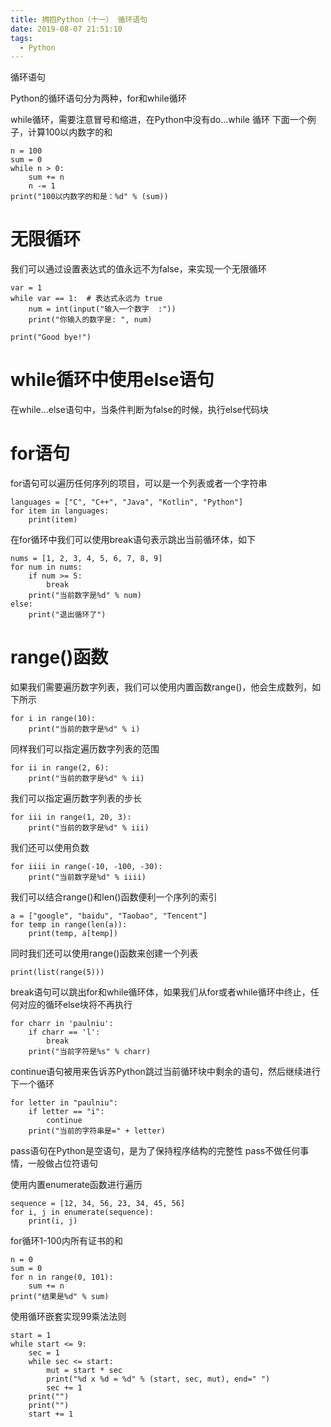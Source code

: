 ```yaml
---
title: 拥抱Python（十一） 循环语句
date: 2019-08-07 21:51:10
tags:
  - Python
---
```

循环语句
<!--more-->

Python的循环语句分为两种，for和while循环

while循环，需要注意冒号和缩进，在Python中没有do...while 循环
下面一个例子，计算100以内数字的和

```
n = 100
sum = 0
while n > 0:
    sum += n
    n -= 1
print("100以内数字的和是：%d" % (sum))
```

# 无限循环

我们可以通过设置表达式的值永远不为false，来实现一个无限循环

```
var = 1
while var == 1:  # 表达式永远为 true
    num = int(input("输入一个数字  :"))
    print("你输入的数字是: ", num)

print("Good bye!")
```

# while循环中使用else语句
在while...else语句中，当条件判断为false的时候，执行else代码块

# for语句
for语句可以遍历任何序列的项目，可以是一个列表或者一个字符串
```
languages = ["C", "C++", "Java", "Kotlin", "Python"]
for item in languages:
    print(item)
```

在for循环中我们可以使用break语句表示跳出当前循环体，如下
```
nums = [1, 2, 3, 4, 5, 6, 7, 8, 9]
for num in nums:
    if num >= 5:
        break
    print("当前数字是%d" % num)
else:
    print("退出循环了")

```    
# range()函数
如果我们需要遍历数字列表，我们可以使用内置函数range()，他会生成数列，如下所示
```
for i in range(10):
    print("当前的数字是%d" % i)
```
同样我们可以指定遍历数字列表的范围
```
for ii in range(2, 6):
    print("当前的数字是%d" % ii)
```
我们可以指定遍历数字列表的步长
```
for iii in range(1, 20, 3):
    print("当前的数字是%d" % iii)
```
我们还可以使用负数
```
for iiii in range(-10, -100, -30):
    print("当前数字是%d" % iiii)
```
我们可以结合range()和len()函数便利一个序列的索引
```
a = ["google", "baidu", "Taobao", "Tencent"]
for temp in range(len(a)):
    print(temp, a[temp])
```
同时我们还可以使用range()函数来创建一个列表
```
print(list(range(5)))
```

break语句可以跳出for和while循环体，如果我们从for或者while循环中终止，任何对应的循环else块将不再执行

```
for charr in 'paulniu':
    if charr == 'l':
        break
    print("当前字符是%s" % charr)

```

continue语句被用来告诉苏Python跳过当前循环块中剩余的语句，然后继续进行下一个循环

```
for letter in "paulniu":
    if letter == "i":
        continue
    print("当前的字符串是=" + letter)

```

pass语句在Python是空语句，是为了保持程序结构的完整性
pass不做任何事情，一般做占位符语句

使用内置enumerate函数进行遍历

```
sequence = [12, 34, 56, 23, 34, 45, 56]
for i, j in enumerate(sequence):
    print(i, j)
```

for循环1-100内所有证书的和

```
n = 0
sum = 0
for n in range(0, 101):
    sum += n
print("结果是%d" % sum)
```

使用循环嵌套实现99乘法法则

```
start = 1
while start <= 9:
    sec = 1
    while sec <= start:
        mut = start * sec
        print("%d x %d = %d" % (start, sec, mut), end=" ")
        sec += 1
    print("")
    print("")
    start += 1
```
